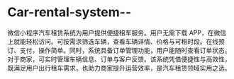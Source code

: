 # Car-rental-system--
微信小程序汽车租赁系统为用户提供便捷租车服务。用户无需下载 APP，在微信上就能轻松访问。可按需求筛选车辆，查看车辆详情、价格与可租时段。在线预订、支付，操作简单。同时，系统具备订单管理功能，用户能随时查看订单状态。对于商家，可实时管理车辆信息、订单与客户反馈。该系统凭借便捷性与高效性，既满足用户出行租车需求，也助力商家提升运营效率，是汽车租赁领域实用之选。 

